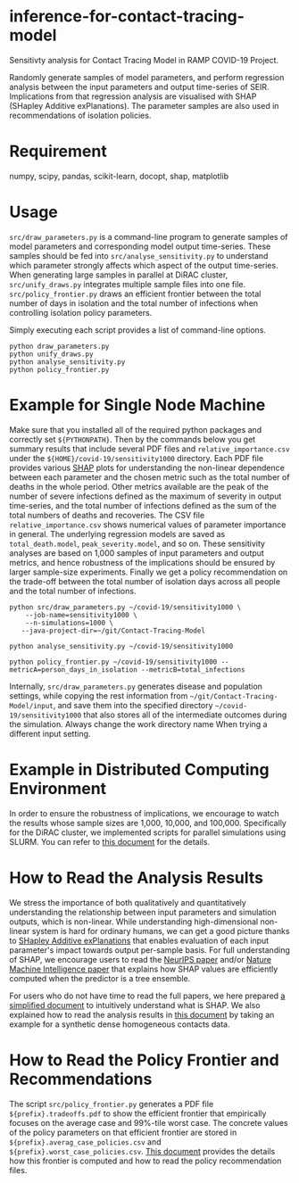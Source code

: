 # inference-for-contact-tracing-model

Sensitivty analysis for Contact Tracing Model in RAMP COVID-19 Project.

Randomly generate samples of model parameters, and perform
regression analysis between the input parameters and output time-series of SEIR.
Implications from that regression analysis are visualised with SHAP (SHapley Additive exPlanations).
The parameter samples are also used in recommendations of isolation policies.

# Requirement

numpy, scipy, pandas, scikit-learn, docopt, shap, matplotlib

# Usage

`src/draw_parameters.py` is a command-line program to
generate samples of model parameters and corresponding model output time-series.
These samples should be fed into `src/analyse_sensitivity.py`
to understand which parameter strongly affects which aspect of the output time-series. When generating large samples in parallel at DiRAC cluster,
`src/unify_draws.py` integrates multiple sample files into one file.
`src/policy_frontier.py` draws an efficient frontier between the total number of days in isolation
and the total number of infections when controlling isolation policy parameters. 

Simply executing each script provides a list of command-line options.

```
python draw_parameters.py
python unify_draws.py  
python analyse_sensitivity.py 
python policy_frontier.py 
```

# Example for Single Node Machine

Make sure that you installed all of the required python packages and correctly set `${PYTHONPATH}`. Then
by the commands below you get summary results that include several PDF files and
`relative_importance.csv` under the `${HOME}/covid-19/sensitivity1000` directory.
Each PDF file provides various [SHAP](https://github.com/slundberg/shap) plots for understanding the non-linear dependence between each parameter and the chosen metric such as the total number of deaths in the whole period.
Other metrics available are the peak of the number of severe infections defined as the maximum of severity in output time-series, and the total number of infections defined as the sum of the total numbers of deaths and recoveries.
The CSV file `relative_importance.csv` shows numerical values of parameter importance in general.
The underlying regression models are saved as `total_death.model`, `peak_severity.model`, and so on.
These sensitivity analyses are based on 1,000 samples of input parameters and output metrics,
and hence robustness of the implications should be ensured by larger sample-size experiments.
Finally we get a policy recommendation on the trade-off between the total number of isolation days across all people
and the total number of infections.

```
python src/draw_parameters.py ~/covid-19/sensitivity1000 \
	--job-name=sensitivity1000 \
	--n-simulations=1000 \
   --java-project-dir=~/git/Contact-Tracing-Model
  
python analyse_sensitivity.py ~/covid-19/sensitivity1000

python policy_frontier.py ~/covid-19/sensitivity1000 --metricA=person_days_in_isolation --metricB=total_infections
```

Internally, `src/draw_parameters.py` generates disease and population settings, 
while copying the rest information from `~/git/Contact-Tracing-Model/input`,
and save them into the specified directory `~/covid-19/sensitivity1000` that also stores all of the intermediate
outcomes during the simulation. Always change the work directory name When trying a different input setting.

# Example in Distributed Computing Environment

In order to ensure the robustness of implications, we encourage to watch the results whose sample sizes
are 1,000, 10,000, and 100,000. Specifically for the DiRAC cluster, we implemented scripts for parallel
simulations using SLURM. You can refer to [this document](doc/run_at_DiRAC.md) for the details.

# How to Read the Analysis Results

We stress the importance of both qualitatively and quantitatively understanding 
the relationship between input parameters and simulation outputs, which is non-linear. 
While understanding high-dimensional non-linear system is hard for ordinary humans,
we can get a good picture thanks to [SHapley Additive exPlanations](https://github.com/slundberg/shap) that enables evaluation of
each input parameter's impact towards output per-sample basis.
For full understanding of SHAP, we encourage users to read the [NeurIPS paper](http://papers.nips.cc/paper/7062-a-unified-approach-to-interpreting-model-predictions) and/or [Nature Machine Intelligence paper](https://www.nature.com/articles/s42256-019-0138-9) that explains how SHAP values are efficiently computed when the predictor is a tree ensemble.

For users who do not have time to read the full papers, we here prepared 
[a simplified document](doc/explain_shap.md) to intuitively understand what is SHAP.
We also explained how to read the analysis results in [this document](doc/read_plots.md) by
taking an example for a synthetic dense homogeneous contacts data.

# How to Read the Policy Frontier and Recommendations

The script `src/policy_frontier.py` generates a PDF file `${prefix}.tradeoffs.pdf` to show the efficient frontier
that empirically focuses on the average case and 99%-tile worst case.
The concrete values of the policy parameters on that efficient frontier are stored
in `${prefix}.averag_case_policies.csv` and `${prefix}.worst_case_policies.csv`.
[This document](doc/policy_frontier.md) provides the details how this frontier is computed
and how to read the policy recommendation files.


